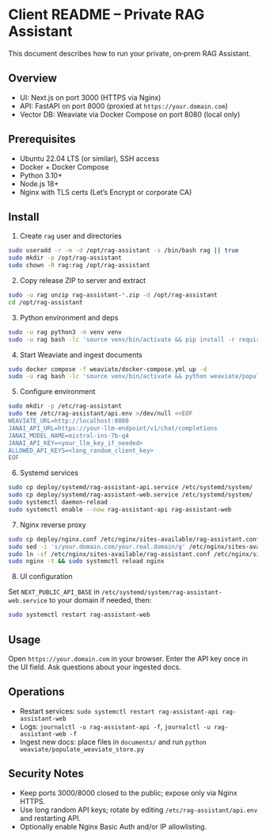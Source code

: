 # Client README – Private RAG Assistant

This document describes how to run your private, on‑prem RAG Assistant.

## Overview

- UI: Next.js on port 3000 (HTTPS via Nginx)
- API: FastAPI on port 8000 (proxied at `https://your.domain.com`)
- Vector DB: Weaviate via Docker Compose on port 8080 (local only)

## Prerequisites

- Ubuntu 22.04 LTS (or similar), SSH access
- Docker + Docker Compose
- Python 3.10+
- Node.js 18+
- Nginx with TLS certs (Let’s Encrypt or corporate CA)

## Install

1) Create `rag` user and directories

```bash
sudo useradd -r -m -d /opt/rag-assistant -s /bin/bash rag || true
sudo mkdir -p /opt/rag-assistant
sudo chown -R rag:rag /opt/rag-assistant
```

2) Copy release ZIP to server and extract

```bash
sudo -u rag unzip rag-assistant-*.zip -d /opt/rag-assistant
cd /opt/rag-assistant
```

3) Python environment and deps

```bash
sudo -u rag python3 -m venv venv
sudo -u rag bash -lc 'source venv/bin/activate && pip install -r requirements.txt'
```

4) Start Weaviate and ingest documents

```bash
sudo docker compose -f weaviate/docker-compose.yml up -d
sudo -u rag bash -lc 'source venv/bin/activate && python weaviate/populate_weaviate_store.py'
```

5) Configure environment

```bash
sudo mkdir -p /etc/rag-assistant
sudo tee /etc/rag-assistant/api.env >/dev/null <<EOF
WEAVIATE_URL=http://localhost:8080
JANAI_API_URL=https://your-llm-endpoint/v1/chat/completions
JANAI_MODEL_NAME=mistral-ins-7b-q4
JANAI_API_KEY=<your_llm_key_if_needed>
ALLOWED_API_KEYS=<long_random_client_key>
EOF
```

6) Systemd services

```bash
sudo cp deploy/systemd/rag-assistant-api.service /etc/systemd/system/
sudo cp deploy/systemd/rag-assistant-web.service /etc/systemd/system/
sudo systemctl daemon-reload
sudo systemctl enable --now rag-assistant-api rag-assistant-web
```

7) Nginx reverse proxy

```bash
sudo cp deploy/nginx.conf /etc/nginx/sites-available/rag-assistant.conf
sudo sed -i 's/your.domain.com/your.real.domain/g' /etc/nginx/sites-available/rag-assistant.conf
sudo ln -sf /etc/nginx/sites-available/rag-assistant.conf /etc/nginx/sites-enabled/rag-assistant.conf
sudo nginx -t && sudo systemctl reload nginx
```

8) UI configuration

Set `NEXT_PUBLIC_API_BASE` in `/etc/systemd/system/rag-assistant-web.service` to your domain if needed, then:

```bash
sudo systemctl restart rag-assistant-web
```

## Usage

Open `https://your.domain.com` in your browser. Enter the API key once in the UI field. Ask questions about your ingested docs.

## Operations

- Restart services: `sudo systemctl restart rag-assistant-api rag-assistant-web`
- Logs: `journalctl -u rag-assistant-api -f`, `journalctl -u rag-assistant-web -f`
- Ingest new docs: place files in `documents/` and run `python weaviate/populate_weaviate_store.py`

## Security Notes

- Keep ports 3000/8000 closed to the public; expose only via Nginx HTTPS.
- Use long random API keys; rotate by editing `/etc/rag-assistant/api.env` and restarting API.
- Optionally enable Nginx Basic Auth and/or IP allowlisting.

